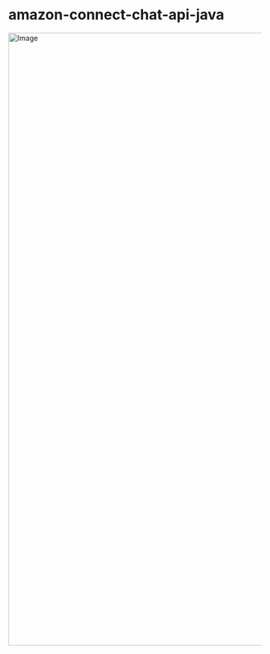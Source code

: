 # amazon-connect-chat-api-java
<img width="1222" alt="Image" src="https://github.com/user-attachments/assets/3e4182cc-919b-46d2-a96e-7d47ee49b7c8" />
